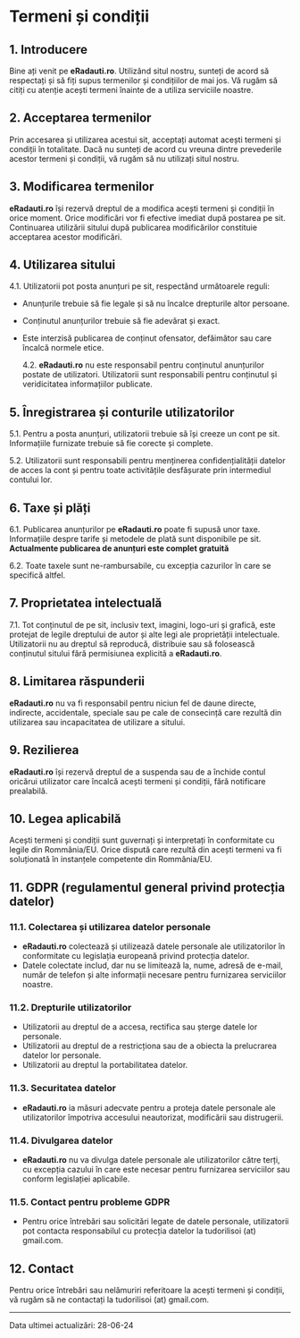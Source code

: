 # Termeni și condiții

## 1. Introducere

Bine ați venit pe **eRadauti.ro**. Utilizând situl nostru, sunteți de acord să respectați și să fiți supus termenilor și condițiilor de mai jos. Vă rugăm să citiți cu atenție acești termeni înainte de a utiliza serviciile noastre.

## 2. Acceptarea termenilor

Prin accesarea și utilizarea acestui sit, acceptați automat acești termeni și condiții în totalitate. Dacă nu sunteți de acord cu vreuna dintre prevederile acestor termeni și condiții, vă rugăm să nu utilizați situl nostru.

## 3. Modificarea termenilor

**eRadauti.ro** își rezervă dreptul de a modifica acești termeni și condiții în orice moment. Orice modificări vor fi efective imediat după postarea pe sit. Continuarea utilizării sitului după publicarea modificărilor constituie acceptarea acestor modificări.

## 4. Utilizarea sitului

4.1. Utilizatorii pot posta anunțuri pe sit, respectând următoarele reguli:

- Anunțurile trebuie să fie legale și să nu încalce drepturile altor persoane.
- Conținutul anunțurilor trebuie să fie adevărat și exact.
- Este interzisă publicarea de conținut ofensator, defăimător sau care încalcă normele etice.

  4.2. **eRadauti.ro** nu este responsabil pentru conținutul anunțurilor postate de utilizatori. Utilizatorii sunt responsabili pentru conținutul și veridicitatea informațiilor publicate.

## 5. Înregistrarea și conturile utilizatorilor

5.1. Pentru a posta anunțuri, utilizatorii trebuie să își creeze un cont pe sit. Informațiile furnizate trebuie să fie corecte și complete.

5.2. Utilizatorii sunt responsabili pentru menținerea confidențialității datelor de acces la cont și pentru toate activitățile desfășurate prin intermediul contului lor.

## 6. Taxe și plăți

6.1. Publicarea anunțurilor pe **eRadauti.ro** poate fi supusă unor taxe. Informațiile despre tarife și metodele de plată sunt disponibile pe sit. **Actualmente publicarea de anunțuri este complet gratuită**

6.2. Toate taxele sunt ne-rambursabile, cu excepția cazurilor în care se specifică altfel.

## 7. Proprietatea intelectuală

7.1. Tot conținutul de pe sit, inclusiv text, imagini, logo-uri și grafică, este protejat de legile dreptului de autor și alte legi ale proprietății intelectuale. Utilizatorii nu au dreptul să reproducă, distribuie sau să folosească conținutul sitului fără permisiunea explicită a **eRadauti.ro**.

## 8. Limitarea răspunderii

**eRadauti.ro** nu va fi responsabil pentru niciun fel de daune directe, indirecte, accidentale, speciale sau pe cale de consecință care rezultă din utilizarea sau incapacitatea de utilizare a sitului.

## 9. Rezilierea

**eRadauti.ro** își rezervă dreptul de a suspenda sau de a închide contul oricărui utilizator care încalcă acești termeni și condiții, fără notificare prealabilă.

## 10. Legea aplicabilă

Acești termeni și condiții sunt guvernați și interpretați în conformitate cu legile din Rommânia/EU. Orice dispută care rezultă din acești termeni va fi soluționată în instanțele competente din Rommânia/EU.

## 11. GDPR (regulamentul general privind protecția datelor)

### 11.1. Colectarea și utilizarea datelor personale

- **eRadauti.ro** colectează și utilizează datele personale ale utilizatorilor în conformitate cu legislația europeană privind protecția datelor.
- Datele colectate includ, dar nu se limitează la, nume, adresă de e-mail, număr de telefon și alte informații necesare pentru furnizarea serviciilor noastre.

### 11.2. Drepturile utilizatorilor

- Utilizatorii au dreptul de a accesa, rectifica sau șterge datele lor personale.
- Utilizatorii au dreptul de a restricționa sau de a obiecta la prelucrarea datelor lor personale.
- Utilizatorii au dreptul la portabilitatea datelor.

### 11.3. Securitatea datelor

- **eRadauti.ro** ia măsuri adecvate pentru a proteja datele personale ale utilizatorilor împotriva accesului neautorizat, modificării sau distrugerii.

### 11.4. Divulgarea datelor

- **eRadauti.ro** nu va divulga datele personale ale utilizatorilor către terți, cu excepția cazului în care este necesar pentru furnizarea serviciilor sau conform legislației aplicabile.

### 11.5. Contact pentru probleme GDPR

- Pentru orice întrebări sau solicitări legate de datele personale, utilizatorii pot contacta responsabilul cu protecția datelor la tudorilisoi (at) gmail.com.

## 12. Contact

Pentru orice întrebări sau nelămuriri referitoare la acești termeni și condiții, vă rugăm să ne contactați la tudorilisoi (at) gmail.com.

---

Data ultimei actualizări: 28-06-24
